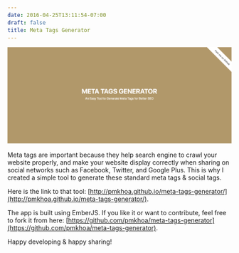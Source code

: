 ```yaml
---
date: 2016-04-25T13:11:54-07:00
draft: false
title: Meta Tags Generator
---
```


![Meta Tags Generator](/img/meta-tags-generator.png "Meta Tags Generator")

Meta tags are important because they help search engine to crawl your website properly, and make your website display correctly when sharing on social networks such as Facebook, Twitter, and Google Plus. This is why I created a simple tool to generate these standard meta tags & social tags.

Here is the link to that tool:
[http://pmkhoa.github.io/meta-tags-generator/](http://pmkhoa.github.io/meta-tags-generator/).

The app is built using EmberJS. If you like it or want to contribute, feel free
to fork it from here:
[https://github.com/pmkhoa/meta-tags-generator](https://github.com/pmkhoa/meta-tags-generator).

Happy developing & happy sharing!
